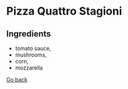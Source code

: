# Pizza Quattro Stagioni

## Ingredients 
- tomato sauce,
- mushrooms, 
- corn, 
- mozzarella

[Go back](../menu.md)